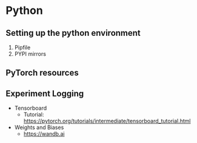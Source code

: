 # Python

## Setting up the python environment

1. Pipfile
2. PYPI mirrors

## PyTorch resources


## Experiment Logging

* Tensorboard
  * Tutorial: https://pytorch.org/tutorials/intermediate/tensorboard_tutorial.html
* Weights and Biases
  * https://wandb.ai
